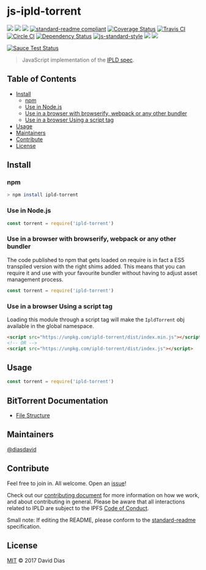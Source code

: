 # js-ipld-torrent

[![](https://img.shields.io/badge/made%20by-Protocol%20Labs-blue.svg?style=flat-square)](http://ipn.io)
[![](https://img.shields.io/badge/project-IPLD-blue.svg?style=flat-square)](http://github.com/ipld/ipld)
[![](https://img.shields.io/badge/freenode-%23ipfs-blue.svg?style=flat-square)](http://webchat.freenode.net/?channels=%23ipfs)
[![standard-readme compliant](https://img.shields.io/badge/standard--readme-OK-green.svg?style=flat-square)](https://github.com/RichardLitt/standard-readme)
[![Coverage Status](https://coveralls.io/repos/github/ipld/js-ipld-torrent/badge.svg?branch=master)](https://coveralls.io/github/ipld/js-ipld-dag-cbor?branch=master)
[![Travis CI](https://travis-ci.org/ipld/js-ipld-torrent.svg?branch=master)](https://travis-ci.org/ipld/js-ipld-dag-cbor)
[![Circle CI](https://circleci.com/gh/ipld/js-ipld-torrent.svg?style=svg)](https://circleci.com/gh/ipld/js-ipld-dag-cbor)
[![Dependency Status](https://david-dm.org/ipld/js-ipld-torrent.svg?style=flat-square)](https://david-dm.org/ipld/js-ipld-dag-cbor) [![js-standard-style](https://img.shields.io/badge/code%20style-standard-brightgreen.svg?style=flat-square)](https://github.com/feross/standard)
![](https://img.shields.io/badge/npm-%3E%3D3.0.0-orange.svg?style=flat-square)
![](https://img.shields.io/badge/Node.js-%3E%3D4.0.0-orange.svg?style=flat-square)

[![Sauce Test Status](https://saucelabs.com/browser-matrix/ipld-js-torrent.svg)](https://saucelabs.com/u/ipld-js-dag-cbor)

> JavaScript implementation of the [IPLD spec](https://github.com/ipfs/specs/tree/master/ipld).

## Table of Contents

- [Install](#install)
  - [npm](#npm)
  - [Use in Node.js](#use-in-nodejs)
  - [Use in a browser with browserify, webpack or any other bundler](#use-in-a-browser-with-browserify-webpack-or-any-other-bundler)
  - [Use in a browser Using a script tag](#use-in-a-browser-using-a-script-tag)
- [Usage](#usage)
- [Maintainers](#maintainers)
- [Contribute](#contribute)
- [License](#license)

## Install

### npm

```sh
> npm install ipld-torrent
```

### Use in Node.js

```JavaScript
const torrent = require('ipld-torrent')
```

### Use in a browser with browserify, webpack or any other bundler

The code published to npm that gets loaded on require is in fact a ES5 transpiled version with the right shims added. This means that you can require it and use with your favourite bundler without having to adjust asset management process.

```JavaScript
const torrent = require('ipld-torrent')
```

### Use in a browser Using a script tag

Loading this module through a script tag will make the `IpldTorrent` obj available in the global namespace.

```html
<script src="https://unpkg.com/ipld-torrent/dist/index.min.js"></script>
<!-- OR -->
<script src="https://unpkg.com/ipld-torrent/dist/index.js"></script>
```

## Usage

```JavaScript
const torrent = require('ipld-torrent')
```

## BitTorrent Documentation

- [File Structure](https://wiki.theory.org/BitTorrentSpecification#Metainfo_File_Structure)

## Maintainers

[@diasdavid](https://github.com/diasdavid)

## Contribute

Feel free to join in. All welcome. Open an [issue](https://github.com/ipld/js-ipld-torrent/issues)!

Check out our [contributing document](https://github.com/ipld/ipld/blob/master/contributing.md) for more information on how we work, and about contributing in general. Please be aware that all interactions related to IPLD are subject to the IPFS [Code of Conduct](https://github.com/ipfs/community/blob/master/code-of-conduct.md).

Small note: If editing the README, please conform to the [standard-readme](https://github.com/RichardLitt/standard-readme) specification.

## License

[MIT](LICENSE) © 2017 David Dias
